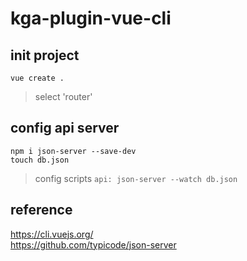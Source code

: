# kga-plugin-vue-cli

## init project

```
vue create .
```

> select 'router'


## config api server

```
npm i json-server --save-dev
touch db.json
```

> config scripts `api: json-server --watch db.json`

## reference

https://cli.vuejs.org/  
https://github.com/typicode/json-server